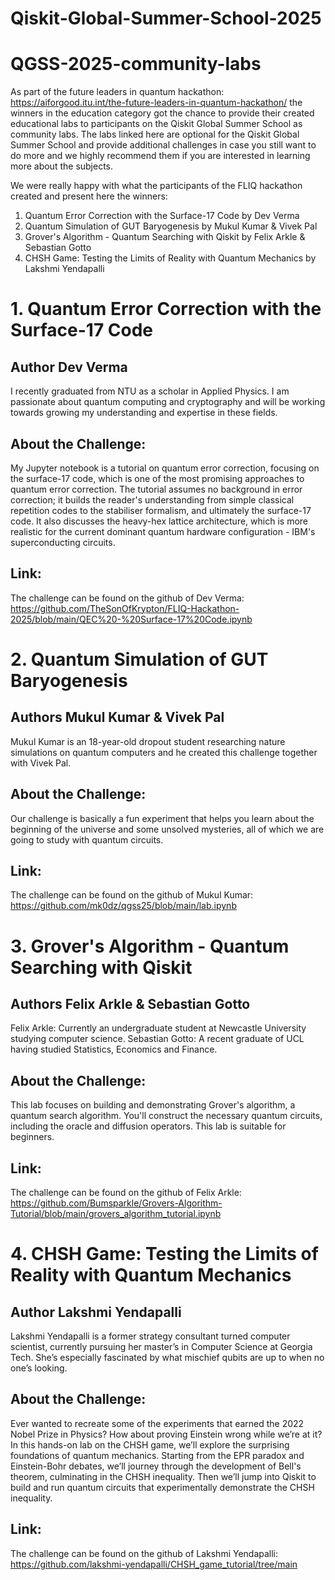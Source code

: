 # Qiskit-Global-Summer-School-2025
# QGSS-2025-community-labs


As part of the future leaders in quantum hackathon: https://aiforgood.itu.int/the-future-leaders-in-quantum-hackathon/ the winners in the education category got the chance to provide their created educational labs to participants on the Qiskit Global Summer School as community labs. The labs linked here are optional for the Qiskit Global Summer School and provide additional challenges in case you still want to do more and we highly recommend them if you are interested in learning more about the subjects.

We were really happy with what the participants of the FLIQ hackathon created and present here the winners:


1. Quantum Error Correction with the Surface-17 Code by Dev Verma
2. Quantum Simulation of GUT Baryogenesis by Mukul Kumar & Vivek Pal
3. Grover's Algorithm - Quantum Searching with Qiskit by Felix Arkle & Sebastian Gotto
4. CHSH Game: Testing the Limits of Reality with Quantum Mechanics by Lakshmi Yendapalli


# 1. Quantum Error Correction with the Surface-17 Code

## Author Dev Verma

I recently graduated from NTU as a scholar in Applied Physics. I am passionate about quantum computing and cryptography and will be working towards growing my understanding and expertise in these fields. 

## About the Challenge: 

My Jupyter notebook is a tutorial on quantum error correction, focusing on the surface-17 code, which is one of the most promising approaches to quantum error correction. The tutorial assumes no background in error correction; it builds the reader's understanding from simple classical repetition codes to the stabiliser formalism, and ultimately the surface-17 code. It also discusses the heavy-hex lattice architecture, which is more realistic for the current dominant quantum hardware configuration - IBM's superconducting circuits.

## Link:

The challenge can be found on the github of Dev Verma: https://github.com/TheSonOfKrypton/FLIQ-Hackathon-2025/blob/main/QEC%20-%20Surface-17%20Code.ipynb



# 2. Quantum Simulation of GUT Baryogenesis

## Authors Mukul Kumar & Vivek Pal

Mukul Kumar is an 18-year-old dropout student researching nature simulations on quantum computers and he created this challenge together with Vivek Pal.

## About the Challenge: 

Our challenge is basically a fun experiment that helps you learn about the beginning of the universe and some unsolved mysteries, all of which we are going to study with quantum circuits.

## Link:

The challenge can be found on the github of Mukul Kumar: https://github.com/mk0dz/qgss25/blob/main/lab.ipynb



# 3. Grover's Algorithm - Quantum Searching with Qiskit

## Authors Felix Arkle & Sebastian Gotto

Felix Arkle: Currently an undergraduate student at Newcastle University studying computer science. Sebastian Gotto: A recent graduate of UCL having studied Statistics, Economics and Finance.

## About the Challenge: 

This lab focuses on building and demonstrating Grover's algorithm, a quantum search algorithm. You'll construct the necessary quantum circuits, including the oracle and diffusion operators. This lab is suitable for beginners.

## Link:

The challenge can be found on the github of Felix Arkle: https://github.com/Bumsparkle/Grovers-Algorithm-Tutorial/blob/main/grovers_algorithm_tutorial.ipynb



# 4. CHSH Game: Testing the Limits of Reality with Quantum Mechanics

## Author Lakshmi Yendapalli

Lakshmi Yendapalli is a former strategy consultant turned computer scientist, currently pursuing her master’s in Computer Science at Georgia Tech. She’s especially fascinated by what mischief qubits are up to when no one’s looking.

## About the Challenge: 

Ever wanted to recreate some of the experiments that earned the 2022 Nobel Prize in Physics? How about proving Einstein wrong while we’re at it? In this hands-on lab on the CHSH game, we’ll explore the surprising foundations of quantum mechanics. Starting from the EPR paradox and Einstein-Bohr debates, we’ll journey through the development of Bell's theorem, culminating in the CHSH inequality. Then we’ll jump into Qiskit to build and run quantum circuits that experimentally demonstrate the CHSH inequality.

## Link:

The challenge can be found on the github of Lakshmi Yendapalli: https://github.com/lakshmi-yendapalli/CHSH_game_tutorial/tree/main

